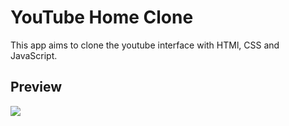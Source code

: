 # YouTube Home Clone
This app aims to clone the youtube interface with HTMl, CSS and JavaScript.

## Preview

![](/Gif/gif.gif)

